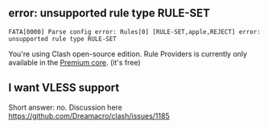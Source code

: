 ## error: unsupported rule type RULE-SET

```
FATA[0000] Parse config error: Rules[0] [RULE-SET,apple,REJECT] error: unsupported rule type RULE-SET
```

You're using Clash open-source edition. Rule Providers is currently only available in the [Premium core](https://github.com/Dreamacro/clash/releases/tag/premium). (it's free)

## I want VLESS support

Short answer: no. Discussion here https://github.com/Dreamacro/clash/issues/1185